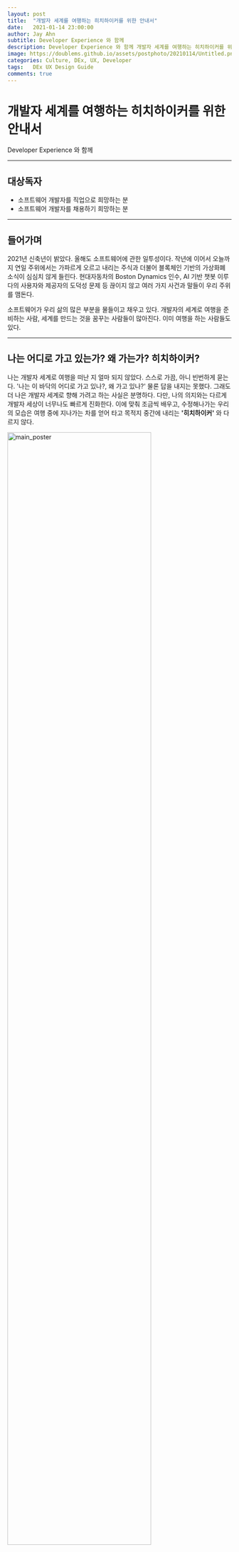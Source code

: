 ```yaml
---
layout: post
title:  "개발자 세계를 여행하는 히치하이커를 위한 안내서"
date:   2021-01-14 23:00:00
author: Jay Ahn
subtitle: Developer Experience 와 함께
description: Developer Experience 와 함께 개발자 세계를 여행하는 히치하이커를 위하여 기록한 안내서
image: https://doublems.github.io/assets/postphoto/20210114/Untitled.png
categories: Culture, DEx, UX, Developer
tags:   DEx UX Design Guide
comments: true
---
```


# 개발자 세계를 여행하는 히치하이커를 위한 안내서

Developer Experience 와 함께

---

## 대상독자

- 소프트웨어 개발자를 직업으로 희망하는 분
- 소프트웨어 개발자를 채용하기 희망하는 분

---

## 들어가며

2021년 신축년이 밝았다. 올해도 소프트웨어에 관한 일투성이다. 작년에 이어서 오늘까지 연일 주위에서는 가파르게 오르고 내리는 주식과 더불어 블록체인 기반의 가상화폐 소식이 심심치 않게 들린다. 현대자동차의 Boston Dynamics 인수, AI 기반 챗봇 이루다의 사용자와 제공자의 도덕성 문제 등 끊이지 않고 여러 가지 사건과 말들이 우리 주위를 맴돈다.

소프트웨어가 우리 삶의 많은 부분을 물들이고 채우고 있다. 개발자의 세계로 여행을 준비하는 사람, 세계를 만드는 것을 꿈꾸는 사람들이 많아진다. 이미 여행을 하는 사람들도 있다.

---

## 나는 어디로 가고 있는가? 왜 가는가? 히치하이커?

나는 개발자 세계로 여행을 떠난 지 얼마 되지 않았다. 스스로 가끔, 아니 빈번하게 묻는다. '나는 이 바닥의 어디로 가고 있나?, 왜 가고 있나?' 물론 답을 내지는 못했다. 그래도 더 나은 개발자 세계로 향해 가려고 하는 사실은 분명하다. 다만, 나의 의지와는 다르게 개발자 세상이 너무나도 빠르게 진화한다. 이에 맞춰 조금씩 배우고, 수정해나가는 우리의 모습은 여행 중에 지나가는 차를 얻어 타고 목적지 중간에 내리는 **'히치하이커'** 와 다르지 않다.

<img src="//doublems.github.io/assets/postphoto/20210114/Untitled.png" title="main_poster"  width="80%" height="80%">

> 개발자 세상이 너무나도 빠르게 진화한다. 이에 맞춰 조금씩 배우고, 수정해나가는 우리의 모습은 여행 중에 지나가는 차를 얻어 타고 목적지 중간에 내리는 '히치하이커' 와 다르지 않다. - 본문 중

---

## 개발자 세상을 여행하는 히치하이커를 위하여

소프트웨어 개발은 지적 활동으로 정신 능력에 의존하는 활동이다. 임마누엘 칸트처럼 이성과 감성을 분리하여 사고하고 앎에 대해 접근하고자 한다면 철학으로의 여행일 것이다. 하지만 이번에 우리는 개발자 세상으로 향한다.

> 소프트웨어 개발은 정신의 능력에 의존하는 지적 활동이며, 수행하는 데 생각과 동기가 모두 필요하다. - Developer Experience: Concept and Definition IEEE, ICSSP 2012

지적 활동을 하기 위해서는 생각과 동기가 필요하다. 즉 소프트웨어를 개발에는 생각과 동기를 필요로 한다. 생각과 동기를 분석하여 디자인하는 분야는 대표적으로 **UX(User Experience)**가 있다. 여기서 파생된 개념으로 소프트웨어 개발자에 대한 **Developer Experience(이하 DEx)** 개발자 경험이 있다.

<img src="//doublems.github.io/assets/postphoto/20210114/Untitled1.png" title="Developer_Experience"  width="80%" height="80%">

심리학 분야에서 사고방식에 대한 개념은 일반적으로 인지(Cognition), 능동적의지 (Conation), 정서(Affect)으로 범주를 나눈다.

- 인지(Cognition) : 주의, 기억, 언어 생성 및 이해, 문제 해결, 의사 결정 등 지식을 습득하고, 판단하고, 기억하고, 배우고, 생각하고, 문제해결 과정에서 쌓은 것들을 바탕으로 인지하는 영역
- 능동적의지(Conation): 충동, 욕망, 의지, 노력 등 변화하고자 하는 경향을 나타내는 적극적인 사고방식의 영역
- 정서(Affect): 느낌, 감정 등 주어진 그때 사람의 마음속 느낌. 인간의 감정 즉 쾌감, 불쾌감, 슬픔, 분노, 미움을 말하며 어느 순간 인간의 감정 상태를 총체적으로 가장 잘 나타내주는 정신 현상

조금 더 개발자 관점에서 구체적으로 말한다면 다음과 같다.

**인지(Cognition)는 개발 인프라와 관련된 것**들이다. IDE, 언어, 라이브러리, 프레임워크 등을 문제 해결을 위한 것들을 말한다. Waterfall, Agile 등 개발방법론 등의 프로세스도 포함이 된다.

**능동적의지(Conation)는 나의 기여가 얼만큼의 가치가 있는지**를 느낄 수 있는 경험을 말한다. 나의 참여가 서비스, 제품의 성공과 가치 창출에 얼만큼의 기여를 했는지를 말한다. 오픈소스의 커미터로서 기여도 등도 포함된다.

정서**(Affect)는 소프트웨어 개발 작업을 수행할 때 느끼는 감정**이다. 협업을 하고 있다는 느낌, 존경심이 동료나 선배개발자에게 느낌, 애착 감이 느낌 등 능동적으로 업무를 하고 싶은 의욕을 말한다.

---
**Summary**

- 인지(Cognition) : 개발인프라

  예 ) IDE, Language, Library, Framework, Platform, SDK, API 등

- 능동적의지(Conation): 자신의 기여와 헌신에 대한 가치

  예) 기여한 제품 및 서비스의 가치와 나의 참여도, 오픈소스 활동

- 정서(Affect): 작업에 대한 느낌

  예) 협업감, 존경,  동기부여, 목표점 설정, 소속감 및 애착등의 경험

---

## Developer Experience를 써먹자

### 개발자를 위하여

개발자의 길을 걷고 있거나, 걷고 싶은 사람이라면 DEv를 이용하자. 입사를 희망하는 기업에서 개발자로 일을 할 때의 경험이 만족스러운지를 판단하는 시금석으로 사용 할 수 있다.

Bigtech 로 불리는 기업들과 국내에서 흔히 '네카라쿠배' 로 불리는 네이버, 카카오, 라인, 쿠팡, 배달의민족 등은 DEv에 신경을 많이 쓰고 있는 것으로 비친다.

<img src="//doublems.github.io/assets/postphoto/20210114/Untitled2.png" title="Big techs"  width="80%" height="80%">

Bigtech 기업들

> 빅테크는 미국내 IT 산업에서 가장크고 지배적인 기업들을 말한다. Amazon, Apple, Google, Facebook, Microsoft, Netflix, Tesla 등이 있다. - Wikipedia

<img src="//doublems.github.io/assets/postphoto/20210114/Untitled3.png" title="Big techs"  width="80%" height="80%">

- Naver 컨퍼런스 안내

<img src="//doublems.github.io/assets/postphoto/20210114/Untitled4.png" title="Big techs"  width="80%" height="80%">

- Coupang 기술블로그

기술 블로그, 컨퍼런스 등을 통하여 개발 환경에 관해 확인 할 수 있고, 어렵지 않게 작업수행 시 느꼈던 경험에 대한  내용은 블로그 등에서 조금만 검색하면 찾아볼 수 있다. 오픈소스 활동이나 컨퍼런스 발표 등의 영향력 있는 활동 또한 마찬가지로 쉽게 찾을 수 있다.

하지만 현실은 Bigtech, 네카라쿠배등에서 일하는 개발자보단, 그 외의 환경에서 일하는(일 할 수 밖에 없는) 개발자들이 더욱 많다. DEx를 시금석으로 삼아서 입사 지원하려는 회사가 지원하는 DEx 경험들을 다양한 채널을 통해서 얻어보자. 블로그, 언론정보, 유튜브, Github 등 온라인채널부터 커뮤니티활동, 스터디활동, 컨퍼런스 등 오프라인 채널도 가능하다. 서류통과 이후 면접 과정에서도 확인 할 수도 있다. [https://stackshare.io/](https://stackshare.io/) 등 채용 및 기업홍보 사이트를 통해서도 확인 할 수 있다.

<img src="//doublems.github.io/assets/postphoto/20210114/Untitled5.png" title="Big techs"  width="80%" height="80%">

- stackshare를 통해서도 어느정도 DEx 제공정보를 확인 할 수 있다

### 아직도 아리송한 개발자를 위하여

> 아는 것을 안다고 하고, 알지 못하는 것을 알지 못한다고 하는 것, 이것이 앎이다 (知之爲知之, 不知爲不知, 是知也) - 논어 위정편 17장

그럴 수 있다. '무엇을 어떻게 묻고, 찾아야 하는가?' 라는 생각이 떠오를 수 있다. 개발자 세계로 막 여행을 떠나는 이들이라면 더욱 그럴 수 있다. 조금 넘겨짚어 말하자면, 아마도 당장 떠오르는 질문은 특정 언어, 프레임워크로 제한될 것이다. 조금 더 나아가면 IDE나 클라우드 환경 정도라고 생각된다. (마지막 신입사원 면접 당시 이런 질문이 많았기 때문에 더욱 기억이 난다.)

아마도 개발자 세계로 여행을 막 시작하는 이들은 이런 질문들을 주로 할 것이다.

- 언어와 관련된 질문들

  Q) Java를 사용하나?

- IDE Tool과 관련된 질문들

  Q) 사용하는 IDE는 InteliJ, Eclipse 인가?

- Framework와 관련된 질문들

  Q) Spring 쓰나요?, React 인가?

개발자 환경에 관한 내용들로 가득 찬 질문들로 예상된다. 대부분이 인지(Cognition)와 관련된 내용이다. 아무래도 개발자는 기술기반 직업이니 당연한 말이다. 개발자로서 기술 스택을 학습하는 걸음마다 질문의 개수가 늘어날 것이다. 자신이 개발자로서 얼마나 성장했는지를 알 방안이기도 하다.

[https://github.com/kamranahmedse/developer-roadmap](https://github.com/kamranahmedse/developer-roadmap) 등 SLDC(Systems development life cycle)의 모든 내용이 인지(Cognition)의 질문의 재료가 될 수 있다.

<img src="//doublems.github.io/assets/postphoto/20210114/Untitled6.png" title="Big techs"  width="80%" height="80%">

- SLDC(Systems development life cycle)

<img src="//doublems.github.io/assets/postphoto/20210114/Untitled7.png" title="Big techs"  width="80%" height="80%">

- 인지에 해당하는 질문 재료들 - [https://github.com/kamranahmedse/developer-roadmap](https://github.com/kamranahmedse/developer-roadmap)

하지만, 이제 DEx를 알게 되었다. **질문의 범위를 인지(Cognition)을 포함하여 능동적의지(Conation), 정서(Affect) 까지 확장해서 구성**해보자. **능동적의지(Conation)**를 확인하는 방법으로는 오픈소스 진행 유무, 해당 기업 소속으로 커뮤니티 활동 지원 유무 등이 되겠다. 정서는 주기적으로 회고는 진행하는지, 일감은 어떻게 선택하는지, 개발용어 등은 협업은 어떻게 정리하고 있는지, 브랜치 관리는 어떻게 하는지 등이 될 수 있다.

예)
- 회고 미팅은 진행하나? 진행하면 주기는?
- 탄력근무제인가?
- Sprint 는 어떻게 진행되나?
- 브랜치 관리는 어떻게 되나? Git-Flow 사용하나?
- 오픈소스 프로젝트는 진행하나?
- 사내 스터디, 커뮤니티등은 있나?

### 개발자를 채용하고 싶은 이에게

> 제발, 간식이나 야근 없음으로 개발자를 유혹하는 회사가 되지 않기를 기원합니다.

최근 많은 기업이 아래와 같은 사항들을 조합하여 개발자를 채용하고자 한다.

- 야근없음
- 간식 및 커피지원
- 유연근무제
- 원할 때는 언제든 연차 사용이 가능
- 최고 수준의 장비 지급
- 년 1회 건강검진
- 수평적 구조 지향
- 도서 구매 지원

이외에도 더 많은 항목과 조건이 있겠지만, 개발자 경험을 고려한 항목들도 늘어났으면 하는 소망이 있다.

UX를 고민하여 만들어진 서비스나 제품은 고객에게 긍정적인 경험을 제공한다. 충성고객도 비례하여 늘어날 것으로 기대한다. 개발자들 또한 유사하다. **개발자 경험을 최대한 고려하여 채용을 준비한다면, 개발자들도 앞다투어 오고 싶은 기업이 될 수 있지 않을까?**

> 사람들과 관련된 제품을 만들고 싶다면, 스스로 그 사람의 입장이 되어야만 한다. - Jack Dorsey, Programmer, entrepreneur, co-founder of Twitter & founder of Square

{% include youtube_empathy.html id="https://youtu.be/W9YSNpkPJI4" %}  

모든 것을 준비 할 수 있다면 좋으련만 그렇지 않은 경우가 많을 것으로 예상한다. 하지만 개인적으로는 연민이 아닌 공감하는 회사와 일하고 싶다. 잘 모르는 부분은 개발자와 대화하고 공감하며, 부족한 부분은 인정하고 함께 채워 나갈 수 있는 여행 파트너가 되길 기원한다.

---

## 참고

- [https://www.codingame.com/work/codingame-developer-survey-2020/#page7](https://www.codingame.com/work/codingame-developer-survey-2020/#page7)
- [https://brunch.co.kr/@coupangdesign/18](https://brunch.co.kr/@coupangdesign/18)
- [http://www.edpsycinteractive.org/topics/conation/conation.html](http://www.edpsycinteractive.org/topics/conation/conation.html)
- [http://channy.creation.net/blog/1107?fbclid=IwAR3-itia3ZWbUbzqhg8exPRBxFNLhqiYwRb586YBYInC8_bf0k84CkKSmfw](http://channy.creation.net/blog/1107?fbclid=IwAR3-itia3ZWbUbzqhg8exPRBxFNLhqiYwRb586YBYInC8_bf0k84CkKSmfw)
- [http://agile.egloos.com/4122099](http://agile.egloos.com/4122099)
- [https://github.com/kamranahmedse/developer-roadmap](https://github.com/kamranahmedse/developer-roadmap)
- [https://hackernoon.com/the-best-practices-for-a-great-developer-experience-dx-9036834382b0](https://hackernoon.com/the-best-practices-for-a-great-developer-experience-dx-9036834382b0)
- [https://webisfree.com/2020-05-06/최근-개발자-채용시-내세우는-근무-환경과-혜택-여건-등은-무엇이-있을까](https://webisfree.com/2020-05-06/%EC%B5%9C%EA%B7%BC-%EA%B0%9C%EB%B0%9C%EC%9E%90-%EC%B1%84%EC%9A%A9%EC%8B%9C-%EB%82%B4%EC%84%B8%EC%9A%B0%EB%8A%94-%EA%B7%BC%EB%AC%B4-%ED%99%98%EA%B2%BD%EA%B3%BC-%ED%98%9C%ED%83%9D-%EC%97%AC%EA%B1%B4-%EB%93%B1%EC%9D%80-%EB%AC%B4%EC%97%87%EC%9D%B4-%EC%9E%88%EC%9D%84%EA%B9%8C)
- [https://dbr.donga.com/article/view/1203/article_no/7343/ac/magazine](https://dbr.donga.com/article/view/1203/article_no/7343/ac/magazine)
- [https://brunch.co.kr/@pibuchi/176](https://brunch.co.kr/@pibuchi/176)
- [https://www.jetbrains.com/ko-kr/lp/devecosystem-2020/](https://www.jetbrains.com/ko-kr/lp/devecosystem-2020/)
